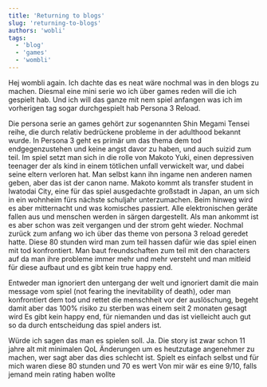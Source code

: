 ```yaml
---
title: 'Returning to blogs'
slug: 'returning-to-blogs'
authors: 'wobli'
tags:
  - 'blog'
  - 'games'
  - 'wombli'
---
```


Hej wombli again.
Ich dachte das es neat wäre nochmal was in den blogs zu machen. Diesmal eine mini serie wo ich über games reden will die ich gespielt hab. Und ich will das ganze mit nem spiel anfangen was ich im vorherigen tag sogar durchgespielt hab Persona 3 Reload.


Die persona serie an games gehört zur sogenannten Shin Megami Tensei reihe, die durch relativ bedrückene probleme in der adulthood bekannt wurde. In Persona 3 geht es primär um das thema dem tod endgegenzustehen und keine angst davor zu haben, und auch suizid zum teil.
Im spiel setzt man sich in die rolle von Makoto Yuki, einen depressiven teenager der als kind in einem tötlichen unfall verwickelt war, und dabei seine eltern verloren hat. Man selbst kann ihn ingame nen anderen namen geben, aber das ist der canon name. Makoto kommt als transfer student in Iwatodai City, eine für das spiel ausgedachte großstadt in Japan, an um sich in ein wohnheim fürs nächste schuljahr unterzumachen. Beim hinweg wird es aber mitternacht und was komisches passiert. Alle elektronischen geräte fallen aus und menschen werden in särgen dargestellt. Als man ankommt ist es aber schon was zeit vergangen und der strom geht wieder.
Nochmal zurück zum anfang wo ich über das theme von persona 3 reload geredet hatte. Diese 80 stunden wird man zum teil hassen dafür wie das spiel einen mit tod konfrontiert. Man baut freundschaften zum teil mit den characters auf da man ihre probleme immer mehr und mehr versteht und man mitleid für diese aufbaut und es gibt kein true happy end.


Entweder man ignoriert den untergang der welt und ignoriert damit die main message vom spiel (not fearing the inevitability of death), oder man konfrontiert dem tod und rettet die menschheit vor der auslöschung, begeht damit aber das 100% risiko zu sterben was einem seit 2 monaten gesagt wird
Es gibt kein happy end, für niemanden und das ist vielleicht auch gut so da durch entscheidung das spiel anders ist.


Würde ich sagen das man es spielen soll.
Ja. Die story ist zwar schon 11 jahre alt mit minimalen QoL Änderungen um es heutzutage angenehmer zu machen, wer sagt aber das dies schlecht ist. Spielt es einfach selbst und für mich waren diese 80 stunden und 70 es wert
Von mir wär es eine 9/10, falls jemand mein rating haben wollte